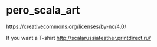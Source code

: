 # pero_scala_art

https://creativecommons.org/licenses/by-nc/4.0/

If you want a T-shirt
http://scalarussiafeather.printdirect.ru/